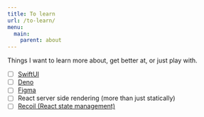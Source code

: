 ```yaml
---
title: To learn
url: /to-learn/
menu: 
  main:
    parent: about
---
```


Things I want to learn more about, get better at, or just play with.

- [ ] [SwiftUI](https://developer.apple.com/xcode/swiftui/)
- [ ] [Deno](https://deno.land/)
- [ ] [Figma](https://www.figma.com/)
- [ ] React server side rendering (more than just statically)
- [ ] [Recoil (React state management)](https://recoiljs.org/)
